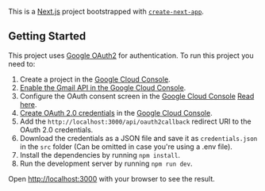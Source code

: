 This is a [Next.js](https://nextjs.org/) project bootstrapped with [`create-next-app`](https://github.com/vercel/next.js/tree/canary/packages/create-next-app).

## Getting Started

This project uses [Google OAuth2](https://developers.google.com/identity/protocols/oauth2) for authentication.
To run this project you need to:

1. Create a project in the [Google Cloud Console](https://console.cloud.google.com/).
2. [Enable the Gmail API in the Google Cloud Console](https://console.cloud.google.com/flows/enableapi?apiid=gmail.googleapis.com).
3. Configure the OAuth consent screen in the [Google Cloud Console](https://console.cloud.google.com/apis/credentials/consent) [Read here](https://developers.google.com/workspace/guides/configure-oauth-consent#configure_oauth_consent).
4. [Create OAuth 2.0 credentials](https://developers.google.com/identity/protocols/oauth2/web-server#creatingcred) in the [Google Cloud Console](https://console.cloud.google.com/apis/credentials).
5. Add the `http://localhost:3000/api/oauth2callback` redirect URI to the OAuth 2.0 credentials.
6. Download the credentials as a JSON file and save it as `credentials.json` in the `src` folder (Can be omitted in case you're using a .env file).
7. Install the dependencies by running `npm install`.
8. Run the development server by running `npm run dev`.

Open [http://localhost:3000](http://localhost:3000) with your browser to see the result.
